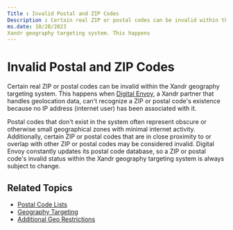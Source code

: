 ```yaml
---
Title : Invalid Postal and ZIP Codes
Description : Certain real ZIP or postal codes can be invalid within the
ms.date: 10/28/2023
Xandr geography targeting system. This happens
---
```



# Invalid Postal and ZIP Codes



Certain real ZIP or postal codes can be invalid within the
Xandr geography targeting system. This happens
when <a href="https://www.digitalelement.com/" class="xref"
target="_blank">Digital Envoy</a>, a Xandr
partner that handles geolocation data, can't recognize a ZIP or postal
code's existence because no IP address (internet user) has been
associated with it.

Postal codes that don't exist in the system often represent obscure or
otherwise small geographical zones with minimal internet activity.
Additionally, certain ZIP or postal codes that are in close proximity to
or overlap with other ZIP or postal codes may be considered invalid.
Digital Envoy constantly updates its postal code database, so a ZIP or
postal code's invalid status within the Xandr
geography targeting system is always subject to change.

>

## Related Topics

- <a href="postal-code-lists.md" class="xref">Postal Code Lists</a>
- <a href="geography-targeting.md" class="xref">Geography Targeting</a>
- <a href="additional-geo-restrictions-ali.md" class="xref"
  title="In addition to country, you can also restrict the impressions you target based on other geographic details of the users viewing them.">Additional
  Geo Restrictions</a>






